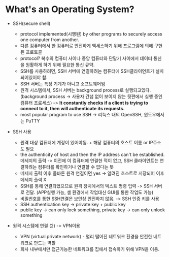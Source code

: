 # What's an Operating System?

-   SSH(secure shell)

    -   protocol implemented(시행된) by other programs to securely access one computer from another.
    -   다른 컴퓨터에서 한 컴퓨터로 안전하게 액세스하기 위해 프로그램에 의해 구현된 프로토콜
    -   protocol? 복수의 컴퓨터 사이나 중앙 컴퓨터와 단말기 사이에서 데이터 통신을 원활하게 하기 위해 필요한 통신 규약.
    -   SSH를 사용하려면, SSH 서버에 연결하려는 컴퓨터에 SSH클라이언트가 설치되어있어야 함.
    -   SSH 서버는 특정 기계가 아니고 소프트웨어임
    -   원격 시스템에서, SSH 서버는 background process로 실행되고있다. (background process -> 사용자 간섭 없이 보이지 않는 뒷편에서 실행 중인 컴퓨터 프로세스) -> **It constantly checks if a client is trying to connect to it, then will authenticate its requests.**
    -   most popular program to use SSH -> 리눅스 내의 OpenSSH, 윈도우에서는 PuTTY

-   SSH 사용

    -   원격 대상 컴퓨터에 계정이 있어야됨. + 해당 컴퓨터의 호스트 이름 or IP주소도 필요
    -   the authenticity of host and then the IP address can't be established. 메세지의 출력 -> 이전에 이 컴퓨터에 연결한 적이 없고, SSH 클라이언트는 연결하려는 컴퓨터를 확인하거나 연결할 수 없다는 뜻
    -   메세지 출력 이후 올바른 원격 연결이면 yes -> 알려진 호스트로 저장되어 이후 메세지 출력 X
    -   SSH를 통해 연결되었으므로 원격 장치에서의 텍스트 명령 입력 -> SSH 서버로 전달. (APP실행 가능, 셀 환경에서 작업대신 GUI를 통한 작업도 가능)
    -   비밀번호를 통한 SSH연결은 보안상 안전하지 않음. -> SSH 인증 키를 사용
    -   SSH authentication key -> private key + public key
    -   public key -> can only lock something, private key -> can only unlock something

-   원격 시스템에 연결 (2) -> VPN이용
    -   VPN (virtual private network) - 멀리 떨어진 네트워크 환경을 안전한 네트워크로 만드는 역할
    -   회사 내부에서만 접근가능한 네트워크를 집에서 접속하기 위해 VPN을 이용.
